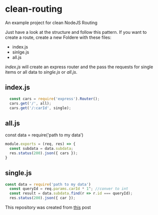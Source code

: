# clean-routing
An example project for clean NodeJS Routing

Just have a look at the structure and follow this pattern.
If you want to create a route, create a new Foldere with these files:
- index.js
- sinlge.js
- all.js

*index.js* will create an express router and the pass the requests for single items or all data to *single.js* or *all.js*.

## index.js

```javascript
  const cars = require('express').Router();
  cars.get('/', all);
  cars.get('/:carId', single);
```

## all.js
const data = require('path to my data')
```javascript
module.exports = (req, res) => {
  const subdata = data.subdata;
  res.status(200).json({ cars });
}
```
## single.js
```javascript
const data = require('path to my data')
  const queryId = req.params.carId * 1^; //conver to int
  const result = data.subdata.find(r => r.id === queryId);
  res.status(200).json({ car });
```



This repository was created from [this](https://scotch.io/tutorials/keeping-api-routing-clean-using-express-routers) post
